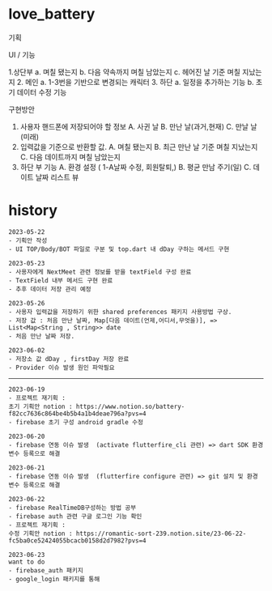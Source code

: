 # love_battery

기획

UI / 기능

1.상단부
    a.	며칠 됐는지
    b.	다음 약속까지 며칠 남았는지
    c.	헤어진 날 기준 며칠 지났는지
2. 메인
    a. 1-3번을 기반으로 변경되는 캐릭터
3. 하단
    a. 일정을 추가하는 기능
    b. 초기 데이터 수정 기능

구현방안
1.  사용자 핸드폰에 저장되어야 할 정보 
    A.	사귄 날
    B.	만난 날(과거,현재)
    C.	만날 날(미래)
2.	입력값을 기준으로 반환할 값.
    A.	며칠 됐는지
    B.	최근 만난 날 기준 며칠 지났는지
    C.	다음 데이트까지 며칠 남았는지
3.	하단 부 기능
    A.	환경 설정 ( 1-A날짜 수정, 회원탈퇴,)
    B.	평균 만남 주기(일)
    C.	데이트 날짜 리스트 뷰

# history

    2023-05-22
    - 기획안 작성 
    - UI TOP/Body/BOT 파일로 구분 및 top.dart 내 dDay 구하는 메서드 구현

    2023-05-23
    - 사용자에게 NextMeet 관련 정보를 받을 textField 구성 완료
    - TextField 내부 메서드 구현 완료
    - 추후 데이터 저장 관리 예정

    2023-05-26
    - 사용자 입력값을 저장하기 위한 shared preferences 패키지 사용방법 구상.
    - 저장 값 : 처음 만난 날짜, Map[다음 데이트(언제,어디서,무엇을)], => List<Map<String , String>> date 
    - 처음 만난 날짜 저장.

    2023-06-02
    - 저장소 값 dDay , firstDay 저장 완료
    - Provider 이슈 발생 원인 파악필요
---------------------------------------------
    2023-06-19
    - 프로젝트 재기획 : 
    초기 기획안 notion : https://www.notion.so/battery-f82cc7636c864be4b5b4a1b4deae796a?pvs=4
    - firebase 초기 구성 android gradle 수정

    2023-06-20
    - firebase 연동 이슈 발생  (activate flutterfire_cli 관련) => dart SDK 환경 변수 등록으로 해결

    2023-06-21
    - firebase 연동 이슈 발생  (flutterfire configure 관련) => git 설치 및 환경 변수 등록으로 해결
    
    2023-06-22
    - firebase RealTimeDB구성하는 방법 공부
    - firebase auth 관련 구글 로그인 기능 확인
    - 프로젝트 재기획 : 
    수정 기획안 notion : https://romantic-sort-239.notion.site/23-06-22-fc5ba0ce52424055bcacb0158d2d7982?pvs=4
    
    2023-06-23
    want to do
    - firebase_auth 패키지
    - google_login 패키지를 통해